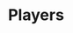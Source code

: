 ---
title: "Players"
header_menu: true
external: https://paidia.fun/players/index.html
weight: 3
---